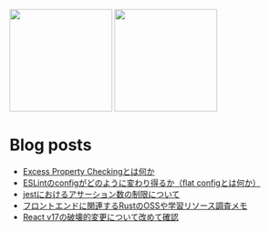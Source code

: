 <p>
  <img height="180em" src="https://github-readme-stats.vercel.app/api?username=makotot&show_icons=true&hide_border=true&&count_private=true&include_all_commits=true" />
  <img height="180em" src="https://github-readme-stats.vercel.app/api/top-langs/?username=makotot&show_icons=true&hide_border=true&layout=compact&langs_count=8"/>
</p>

# Blog posts
<!-- BLOG-POST-LIST:START -->
- [Excess Property Checkingとは何か](https://zenn.dev/makotot/articles/8c78cd4dd857c0)
- [ESLintのconfigがどのように変わり得るか（flat configとは何か）](https://zenn.dev/makotot/articles/0d9184f3dde858)
- [jestにおけるアサーション数の制限について](https://zenn.dev/makotot/articles/7397286cd26eb5)
- [フロントエンドに関連するRustのOSSや学習リソース調査メモ](https://zenn.dev/makotot/articles/frontend-related-rust-resources)
- [React v17の破壊的変更について改めて確認](https://zenn.dev/makotot/articles/111f2718ff65a7)
<!-- BLOG-POST-LIST:END -->